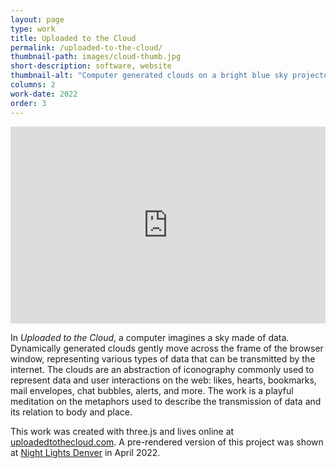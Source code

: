```yaml
---
layout: page
type: work
title: Uploaded to the Cloud
permalink: /uploaded-to-the-cloud/
thumbnail-path: images/cloud-thumb.jpg
short-description: software, website
thumbnail-alt: "Computer generated clouds on a bright blue sky projected on to the Denver Clock Tower."
columns: 2
work-date: 2022
order: 3
---
```



<div class="invisible-margin image-grid">
<div class="col-30-block grid-margin-bottom video">
<style>.embed-container { position: relative; padding-bottom: 62.5%; height: 0; overflow: hidden; max-width: 100%; } .embed-container iframe, .embed-container object, .embed-container embed { position: absolute; top: 0; left: 0; width: 100%; height: 100%; }</style><div class='embed-container'>
<iframe src="https://player.vimeo.com/video/781305470" width="640" height="400" frameborder="0" webkitallowfullscreen mozallowfullscreen allowfullscreen></iframe></div>
</div>
</div>

In <em>Uploaded to the Cloud</em>, a computer imagines a sky made of data. Dynamically generated clouds gently move across the frame of the browser window, representing various types of data that can be transmitted by the internet. The clouds are an abstraction of iconography commonly used to represent data and user interactions on the web: likes, hearts, bookmarks, mail envelopes, chat bubbles, alerts, and more. The work is a playful meditation on the metaphors used to describe the transmission of data and its relation to body and place.

This work was created with three.js and lives online at <a href="http://uploadedtothecloud.com">uploadedtothecloud.com</a>. A pre-rendered version of this project was shown at <a href="https://nightlightsdenver.com/">Night Lights Denver</a> in April 2022.